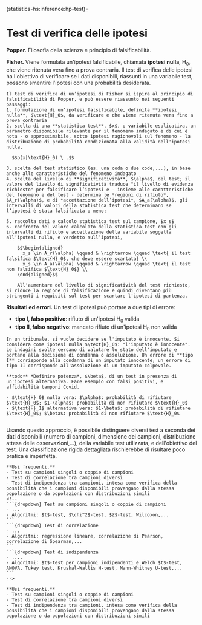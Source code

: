 (statistics-hs:inference:hp-test)=
# Test di verifica delle ipotesi

**Popper.** Filosofia della scienza e principio di falsificabilità.

**Fisher.** Viene formulata un'ipotesi falsificabile, chiamata **ipotesi nulla**, $\text{H}_{0}$, che viene ritenuta vera fino a prova contraria. Il test di verifica delle ipotesi ha l'obiettivo di verificare se i dati disponibili, riassunti in una variabile test, possono smentire l'ipotesi con una probabilità desiderata.

```{dropdown} Test di verifica di Fisher
Il test di verifica di un’ipotesi di Fisher si ispira al principio di falsificabilità di Popper, e può essere riassunto nei seguenti passaggi:
1. formulazione di un’ipotesi falsificabile, definita **ipotesi nulla**, $\text{H}_0$, da verificare e che viene ritenuta vera fino a prova contraria
2. scelta di una **statistica test**, $x$, o variabile esplicativa, un parametro disponibile rilevante per il fenomeno indagato e di cui è nota - o approssimabile, sotto ipotesi ragionevoli sul fenomeno - la distribuzione di probabilità condizionata alla validità dell'ipotesi nulla,

  $$p(x|\text{H}_0) \ .$$

3. scelta del test statistico (es. una coda o due code,...), in base anche alle caratteristiche del fenomeno indagato
4. scelta del livello di **significatività**, $\alpha$, del test; il valore del livello di significatività traduce "il livello di evidenza richiesto" per falsificare l’ipotesi e - insieme alle caratteristiche del fenomeno e del test - determina le *regioni di rifiuto*, $A_r(\alpha)$, e di *accettazione dell’ipotesi*, $A_a(\alpha)$, gli intervalli di valori della statistica test che determinano se l’ipotesi è stata falsificata o meno;

5. raccolta dati e calcolo statistica test sul campione, $x_s$
6. confronto del valore calcolato della statistica test con gli intervalli di rifiuto e accettazione della variabile soggetta all’ipotesi nulla, e verdetto sull’ipotesi,

    $$\begin{aligned}
      x_s \in A_r(\alpha) \qquad & \rightarrow \qquad \text{ il test falsifica $\text{H}_0$, che deve essere scartata} \\
      x_s \in A_a(\alpha) \qquad & \rightarrow \qquad \text{ il test non falsifica $\text{H}_0$} \\
    \end{aligned}$$

    All'aumentare del livello di significatività del test richiesto, si riduce la regione di falsificazione e quindi diventano più stringenti i requisiti sul test per scartare l'ipotesi di partenza.
```

**Risultati ed errori.** Un test di ipotesi può portare a due tipi di errore:
- **tipo I, falso positivo**: rifiuto di un'ipotesi $\text{H}_0$ valida
- **tipo II, falso negativo**: mancato rifiuto di un'ipotesi $\text{H}_0$ non valida

```{prf:example} Giudizio di un imputato
In un tribunale, si vuole decidere se l'imputato è innocente. Si considera come ipotesi nulla $\text{H}_0$: "l'imputato è innocente". Le indagini svolte cercano di valutare lo stato dell'imputato e portano alla decisione di condanna o assoluzione. Un errore di **tipo I** corrisponde alla condanna di un imputato innocente; un errore di tipo II corrisponde all'assoluzione di un imputato colpevole.
```

```{prf:example} Test medico
**todo** *Definire potenza*, $\beta$, di un test in presenza di un'ipotesi alternativa. Fare esempio con falsi positivi, e affidabilità tamponi Covid.

- $\text{H}_0$ nulla vera: $\alpha$: probabilità di rifiutare $\text{H}_0$; $1-\alpha$: probabilità di non rifiutare $\text{H}_0$
- $\text{H}_1$ alternativa vera: $1-\beta$: probabilità di rifiutare $\text{H}_0$; $\beta$: probabilità di non rifiutare $\text{H}_0$


```

Usando questo approccio, è possibile distinguere diversi test a seconda dei dati disponibili (numero di campioni, dimensione dei campioni, distribuzione attesa delle osservazioni,...), della variabile test utilizzata, e dell'obiettivo del test. Una classificazione rigida dettagliata rischierebbe di risultare poco pratica e imperfetta.

````{only} html
**Usi frequenti.**
- Test su campioni singoli o coppie di campioni
- Test di correlazione tra campioni diversi
- Test di indipendenza tra campioni, intesa come verifica della possibilità che i campioni disponibili provengano dalla stessa popolazione o da popolazioni con distribuzioni simili
<!--
```{dropdown} Test su campioni singoli o coppie di campioni
- ...
- Algoritmi: $t$-test, $\chi^2$-test, $Z$-test, Wilcoxon,...
```
```{dropdown} Test di correlazione
- ...
- Algoritmi: regressione lineare, correlazione di Pearson, correlazione di Spearman,...
```
```{dropdown} Test di indipendenza
- ....
- Algoritmi: $t$-test per campioni indipendenti e Welch $t$-test, ANOVA, Tukey test, Kruskal-Wallis H-test, Mann-Whitney U-test,...
```
-->
````

````{only} latex
**Usi frequenti.**
- Test su campioni singoli o coppie di campioni
- Test di correlazione tra campioni diversi
- Test di indipendenza tra campioni, intesa come verifica della possibilità che i campioni disponibili provengano dalla stessa popolazione o da popolazioni con distribuzioni simili
````

<!--
**Algoritmi - esempi.**
- proprietà di campioni singoli o coppie di campioni
  - $\chi^2$-test
  - $t$-test
  - wilcoxon
- correlazione tra campioni diversi
  - regressione lineare
  - correlazione di Pearson
  - correlazione di Spearman
- indipendenza di campioni
  - $t$-test per campioni indipendenti e Welch $t$-test
  - ANOVA
  - Tukey test
  - Kruskal-Wallis H-test
-->

<!--
Più in particolare, viene scelta come **statistica test** $x$ un parametro disponibile, rilavante per il fenomeno indagato e di cui è nota la distribuzione di probabilità - o una sua ragionevole approssimazione/attesa - sotto l'ipotesi nulla,

$$p(x|\text{H}_0) \ .$$

In base alle caratteristiche del fenomeno indagato vengono scelte le caratteristiche del test; in base all'evidenza richiesta contro l'ipotesi $\text{H}_0$ viene scelto il **livello di significatività**, $\alpha$, del test che - insieme alle caratteristiche del test - determina le **regioni di rifiuto** e, per differenza, **di accettazione** dell'ipotesi.

Una volta raccolti i dati, si calcola la statistica scelta con i dati disponibili, si verifica se il suo valore appartiene alle regioni di rifiuto o di accettazione dell'ipotesi, per concludere rispettivamente se l'ipotesi $\text{H}_{0}$ è stata falsificata o non è stata falsificata e quindi va ritenuta ancora valida.

A partire dalla formulazione generale del test di verifica delle ipotesi secondo Fisher, vengono poi definiti diversi test:
- $Z$-test: test di Fisher sulla media del campione
- $t$-test: test di Fisher sulla media del campione di una popolazone con media e varianza sconosciuti che, sotto opportune ipotesi, è una variabile casuale che segue una distribuzione di probabilità $t$-Student
- $ANOVA$
-->
